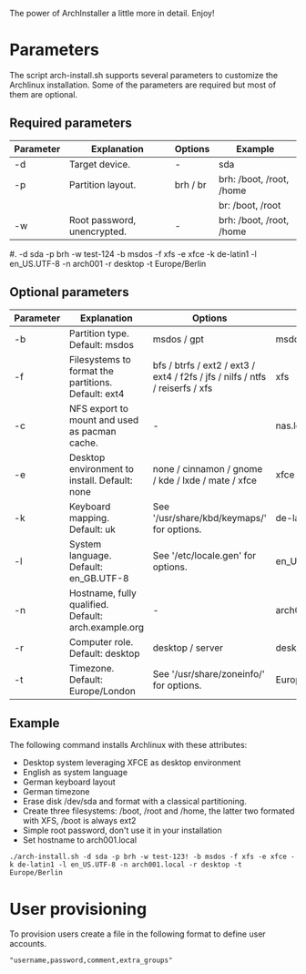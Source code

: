 The power of ArchInstaller a little more in detail. Enjoy!

# Parameters

The script arch-install.sh supports several parameters to customize the
Archlinux installation. Some of the parameters are required but most of
them are optional.

## Required parameters

| Parameter | Explanation | Options | Example | 
|--- |--- |--- |--- | 
| -d | Target device.   | -         | sda | 
| -p | Partition layout. | brh / br  | brh: /boot, /root, /home
| | | | br:  /boot, /root
| -w | Root password, unencrypted. | - | brh: /boot, /root, /home


#. -d sda -p brh -w test-124 -b msdos -f xfs -e xfce -k de-latin1 -l en_US.UTF-8 -n arch001 -r desktop -t Europe/Berlin

## Optional parameters

| Parameter | Explanation | Options | Example | 
|--- |--- |--- |--- | 
| -b | Partition type. Default: msdos   | msdos / gpt | msdos | 
| -f | Filesystems to format the partitions. Default: ext4 | bfs / btrfs / ext2 / ext3 / ext4 / f2fs / jfs / nilfs / ntfs / reiserfs / xfs | xfs
| -c | NFS export to mount and used as pacman cache. | - | nas.local:/srv/pacman/cache
| -e | Desktop environment to install. Default: none | none / cinnamon / gnome / kde / lxde / mate / xfce | xfce
| -k | Keyboard mapping. Default: uk | See '/usr/share/kbd/keymaps/' for options. | de-latin1
| -l | System language. Default: en_GB.UTF-8 | See '/etc/locale.gen' for options. | en_US.UTF-8
| -n | Hostname, fully qualified. Default: arch.example.org | - | arch001.local
| -r | Computer role. Default: desktop | desktop / server | desktop
| -t | Timezone. Default: Europe/London | See '/usr/share/zoneinfo/' for options. | Europe/Berlin


## Example

The following command installs Archlinux with these attributes:

- Desktop system leveraging XFCE as desktop environment
- English as system language
- German keyboard layout
- German timezone
- Erase disk /dev/sda and format with a classical partitioning.
- Create three filesystems: /boot, /root and /home, the latter two
  formated with XFS, /boot is always ext2
- Simple root password, don't use it in your installation
- Set hostname to arch001.local
  
`./arch-install.sh -d sda -p brh -w test-123! -b msdos -f xfs -e xfce -k
de-latin1 -l en_US.UTF-8 -n arch001.local -r desktop -t Europe/Berlin`

# User provisioning

To provision users create a file in the following format to define user
accounts.

`
"username,password,comment,extra_groups"
`


